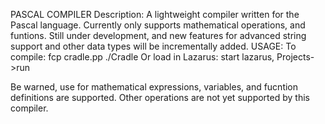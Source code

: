 PASCAL COMPILER
Description: 
A lightweight compiler written for the Pascal language. Currently only supports mathematical operations, and
funtions. Still under development, and new features for advanced string support and other data types will be
incrementally added. 
USAGE: 
To compile:
    fcp cradle.pp
    ./Cradle
Or load in Lazarus:
    start lazarus, Projects->run

Be warned, use for mathematical expressions, variables, and fucntion definitions are supported. Other operations 
are not yet supported by this compiler.
